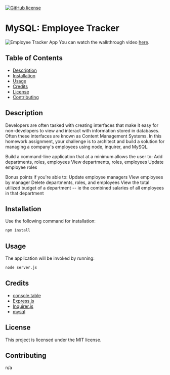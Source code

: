 [![GitHub license](https://img.shields.io/badge/license-MIT-blue.svg)](https://github.com/maphaiyarath/employee-tracker)
# MySQL: Employee Tracker

![Employee Tracker App](./TODO)
You can watch the walkthrough video [here](TODO).

## Table of Contents
* [Description](#description)
* [Installation](#installation)
* [Usage](#usage)
* [Credits](#credits)
* [License](#license)
* [Contributing](#contributing)

## Description
Developers are often tasked with creating interfaces that make it easy for non-developers to view and interact with information stored in databases. Often these interfaces are known as Content Management Systems. In this homework assignment, your challenge is to architect and build a solution for managing a company's employees using node, inquirer, and MySQL.

Build a command-line application that at a minimum allows the user to:
    Add departments, roles, employees
    View departments, roles, employees
    Update employee roles

Bonus points if you're able to:
    Update employee managers
    View employees by manager
    Delete departments, roles, and employees
    View the total utilized budget of a department -- ie the combined salaries of all employees in that department

## Installation
Use the following command for installation:
```bash
npm install
```

## Usage
The application will be invoked by running:
```bash
node server.js
```

## Credits
* [console.table](https://www.npmjs.com/package/console.table)
* [Express.js](http://expressjs.com/)
* [Inquirer.js](https://www.npmjs.com/package/inquirer)
* [mysql](https://www.npmjs.com/package/mysql)

## License
This project is licensed under the MIT license.

## Contributing
n/a